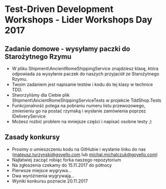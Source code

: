 # Test-Driven Development Workshops - Lider Workshops Day 2017
## Zadanie domowe - wysyłamy paczki do Starożytnego Rzymu
* W pliku Shipment\AncientRomeShippingService znajdziesz klasę, która odpowiada za wysyłanie paczek do naszych przyjaciół ze Starożytnego Rzymu.
* Twoim zadaniem jest napisanie testów i kodu do tej klasy w technice TDD.
* Stworzyliśmy dla Ciebie plik Shipment\AncientRomeShippingServiceTests w projekcie TddShop.Tests
* Funkcjonalność polega na pobraniu numeru listu przewozowego, zmienieniu go na postać rzymską i wysłanie zamówienia poprzez IDeliveryService
* Możesz rozbić problem na mniejsze części i napisać osobne testy ;)
## Zasady konkursy
* Prosimy o umieszczeniu kodu na GitHubie i wysłanie linku do nas (mateusz.turzynski@goyello.com lub michal.michalczuk@goyello.com)
* Najłatwiej zacząć robiąc forka naszego repozytorium
* Na zgłoszenia czekamy do 15.11.2017 do północy
* Pierwsze miejsce wygrywa...
* Dwa wyróżnienia wygrywają...
* Wyniki konkursu poznacie 20.11.2017
